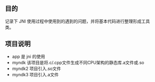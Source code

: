 ## 目的

记录下 JNI 使用过程中使用到的遇到的问题，并将基本代码进行整理形成工具类。

## 项目说明

- app 是 jni 的使用
- myndk 该项目是将.c/.cpp文件生成不同CPU架构的静态库.a文件或.so
- myndk2 项目引入.so文件
- myndk3 项目引入.a文件